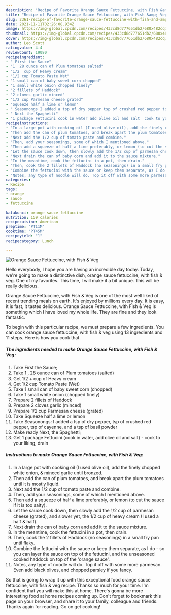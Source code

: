 ```yaml
---
description: "Recipe of Favorite Orange Sauce Fettuccine, with Fish &amp; Veg"
title: "Recipe of Favorite Orange Sauce Fettuccine, with Fish &amp; Veg"
slug: 2361-recipe-of-favorite-orange-sauce-fettuccine-with-fish-and-amp-veg
date: 2021-11-11T02:26:08.934Z
image: https://img-global.cpcdn.com/recipes/433cd8d777651db2/680x482cq70/orange-sauce-fettuccine-with-fish-veg-recipe-main-photo.jpg
thumbnail: https://img-global.cpcdn.com/recipes/433cd8d777651db2/680x482cq70/orange-sauce-fettuccine-with-fish-veg-recipe-main-photo.jpg
cover: https://img-global.cpcdn.com/recipes/433cd8d777651db2/680x482cq70/orange-sauce-fettuccine-with-fish-veg-recipe-main-photo.jpg
author: Leo Scott
ratingvalue: 4.4
reviewcount: 19080
recipeingredient:
- " First the Sauce"
- "1  28 ounce can of Plum tomatoes salted"
- "1/2  cup of Heavy cream"
- "1/2 cup Tomato Paste Wet"
- "1 small can of baby sweet corn chopped"
- "1 small white onion chopped finely"
- "2 fillets of Haddock"
- "2 cloves garlic minced"
- "1/2 cup Parmesan cheese grated"
- "Squeeze half a lime or lemon"
- " Seasonongs I added a tsp of dry pepper tsp of crushed red pepper tsp of cayenne and a tsp of basil powder"
- " Next the Spaghetti"
- "1 package Fettucini cook in water add olive oil and salt  cook to your liking drain"
recipeinstructions:
- "In a large pot with cooking oil (I used olive oil), add the finely chopped white onion, & minced garlic until bronzed."
- "Then add the can of plum tomatoes, and break apart the plum tomatoes until it is mostly liquid."
- "Next add the 1/2 cup of tomato paste and combine."
- "Then, add your seasonings, some of which I mentioned above."
- "Then add a squeeze of half a lime preferably, or lemon (to cut the sauce if it is too salty)."
- "Let the sauce cook down, then slowly add the 1/2 cup of parmesan cheese (grated), and slower yet, the 1/2 cup of heavy cream (I used a half & half)."
- "Next drain the can of baby corn and add it to the sauce mixture."
- "In the meantime, cook the fettucini in a pot, then drain."
- "Then, cook the 2 fillets of Haddock (no seasonings) in a small fry pan until flaky."
- "Combine the fettucini with the sauce or keep them separate, as I do - so you can layer the sauce on top of the fettucini, and the unseasoned cooked haddock on top of the 'orange sauce'."
- "Notes, any type of noodle will do. Top it off with some more parmesan. Even add black olives, and chopped parsley if you fancy."
categories:
- Recipe
tags:
- orange
- sauce
- fettuccine

katakunci: orange sauce fettuccine 
nutrition: 159 calories
recipecuisine: American
preptime: "PT11M"
cooktime: "PT45M"
recipeyield: "1"
recipecategory: Lunch

---
```



![Orange Sauce Fettuccine, with Fish & Veg](https://img-global.cpcdn.com/recipes/433cd8d777651db2/680x482cq70/orange-sauce-fettuccine-with-fish-veg-recipe-main-photo.jpg)

Hello everybody, I hope you are having an incredible day today. Today, we're going to make a distinctive dish, orange sauce fettuccine, with fish & veg. One of my favorites. This time, I will make it a bit unique. This will be really delicious.

Orange Sauce Fettuccine, with Fish & Veg is one of the most well liked of recent trending meals on earth. It's enjoyed by millions every day. It is easy, it is fast, it tastes delicious. Orange Sauce Fettuccine, with Fish & Veg is something which I have loved my whole life. They are fine and they look fantastic.




To begin with this particular recipe, we must prepare a few ingredients. You can cook orange sauce fettuccine, with fish & veg using 13 ingredients and 11 steps. Here is how you cook that.

<!--inarticleads1-->

##### The ingredients needed to make Orange Sauce Fettuccine, with Fish & Veg:

1. Take  First the Sauce;
1. Take 1 , 28 ounce can of Plum tomatoes (salted)
1. Get 1/2 + cup of Heavy cream
1. Get 1/2 cup Tomato Paste (Wet)
1. Take 1 small can of baby sweet corn (chopped)
1. Take 1 small white onion (chopped finely)
1. Prepare 2 fillets of Haddock
1. Prepare 2 cloves garlic (minced)
1. Prepare 1/2 cup Parmesan cheese (grated)
1. Take Squeeze half a lime or lemon
1. Take  Seasonongs: I added a tsp of dry pepper, tsp of crushed red pepper, tsp of cayenne, and a tsp of basil powder
1. Make ready  Next, the Spaghetti;
1. Get 1 package Fettucini (cook in water, add olive oil and salt) - cook to your liking, drain




<!--inarticleads2-->

##### Instructions to make Orange Sauce Fettuccine, with Fish & Veg:

1. In a large pot with cooking oil (I used olive oil), add the finely chopped white onion, & minced garlic until bronzed.
1. Then add the can of plum tomatoes, and break apart the plum tomatoes until it is mostly liquid.
1. Next add the 1/2 cup of tomato paste and combine.
1. Then, add your seasonings, some of which I mentioned above.
1. Then add a squeeze of half a lime preferably, or lemon (to cut the sauce if it is too salty).
1. Let the sauce cook down, then slowly add the 1/2 cup of parmesan cheese (grated), and slower yet, the 1/2 cup of heavy cream (I used a half & half).
1. Next drain the can of baby corn and add it to the sauce mixture.
1. In the meantime, cook the fettucini in a pot, then drain.
1. Then, cook the 2 fillets of Haddock (no seasonings) in a small fry pan until flaky.
1. Combine the fettucini with the sauce or keep them separate, as I do - so you can layer the sauce on top of the fettucini, and the unseasoned cooked haddock on top of the 'orange sauce'.
1. Notes, any type of noodle will do. Top it off with some more parmesan. Even add black olives, and chopped parsley if you fancy.




So that is going to wrap it up with this exceptional food orange sauce fettuccine, with fish & veg recipe. Thanks so much for your time. I'm confident that you will make this at home. There's gonna be more interesting food at home recipes coming up. Don't forget to bookmark this page on your browser, and share it to your family, colleague and friends. Thanks again for reading. Go on get cooking!
